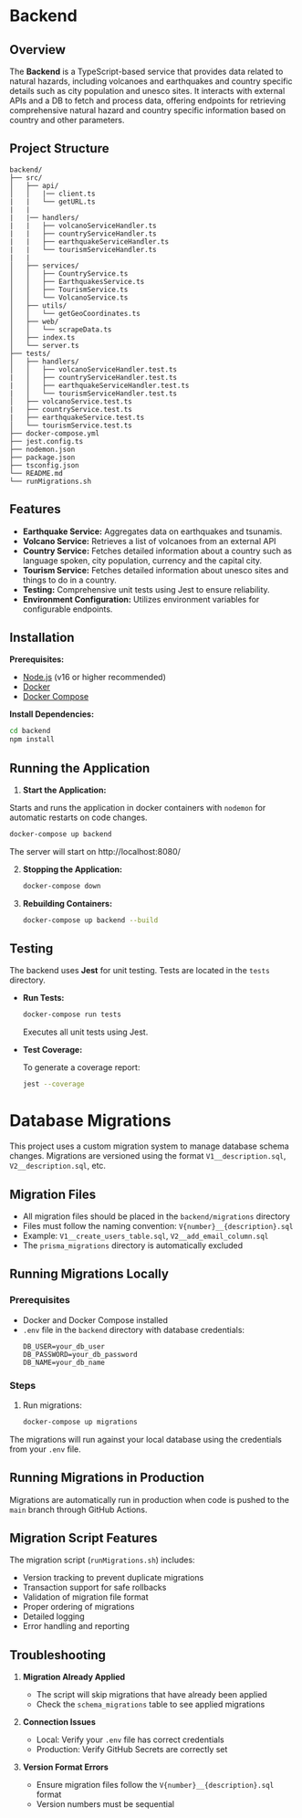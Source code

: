 # Backend

## Overview

The **Backend** is a TypeScript-based service that provides data related to natural hazards, including volcanoes and earthquakes and country specific details such as city population and unesco sites. It interacts with external APIs and a DB to fetch and process data, offering endpoints for retrieving comprehensive natural hazard and country specific information based on country and other parameters.

## Project Structure

```
backend/
├── src/
│   ├── api/
│   │   |── client.ts
|   |   └── getURL.ts
|   |
|   |── handlers/
|   |   ├── volcanoServiceHandler.ts
|   |   ├── countryServiceHandler.ts
|   |   ├── earthquakeServiceHandler.ts
|   |   └── tourismServiceHandler.ts
|   |
│   ├── services/
│   │   ├── CountryService.ts
│   │   ├── EarthquakesService.ts
│   │   ├── TourismService.ts
│   │   └── VolcanoService.ts
│   ├── utils/
│   │   └── getGeoCoordinates.ts
│   ├── web/
│   │   └── scrapeData.ts
│   ├── index.ts
│   └── server.ts
├── tests/
│   ├── handlers/
│   │   ├── volcanoServiceHandler.test.ts
|   │   ├── countryServiceHandler.test.ts
|   │   ├── earthquakeServiceHandler.test.ts
|   │   └── tourismServiceHandler.test.ts
│   ├── volcanoService.test.ts
|   ├── countryService.test.ts
|   ├── earthquakeService.test.ts
│   └── tourismService.test.ts
├── docker-compose.yml
├── jest.config.ts
├── nodemon.json
├── package.json
├── tsconfig.json
└── README.md
└── runMigrations.sh

```

## Features

- **Earthquake Service:** Aggregates data on earthquakes and tsunamis.
- **Volcano Service:** Retrieves a list of volcanoes from an external API
- **Country Service:** Fetches detailed information about a country such as language spoken, city population, currency and the capital city.
- **Tourism Service:** Fetches detailed information about unesco sites and things to do in a country.
- **Testing:** Comprehensive unit tests using Jest to ensure reliability.
- **Environment Configuration:** Utilizes environment variables for configurable endpoints.

## Installation

**Prerequisites:**
- [Node.js](https://nodejs.org/) (v16 or higher recommended)
- [Docker](https://www.docker.com/)
- [Docker Compose](https://docs.docker.com/compose/install/)

**Install Dependencies:**

```bash
cd backend
npm install
```

## Running the Application

1. **Start the Application:**

Starts and runs the application in docker containers with `nodemon` for automatic restarts on code changes.

   ```bash
   docker-compose up backend
   ```
   The server will start on http://localhost:8080/

2. **Stopping the Application:**
   ```bash
   docker-compose down
   ```

3. **Rebuilding Containers:**

   ```bash
   docker-compose up backend --build
   ```

## Testing

The backend uses **Jest** for unit testing. Tests are located in the `tests` directory.

- **Run Tests:**

  ```bash
  docker-compose run tests
  ```

  Executes all unit tests using Jest.

- **Test Coverage:**

  To generate a coverage report:

  ```bash
  jest --coverage
  ```

# Database Migrations

This project uses a custom migration system to manage database schema changes. Migrations are versioned using the format `V1__description.sql`, `V2__description.sql`, etc.

## Migration Files

- All migration files should be placed in the `backend/migrations` directory
- Files must follow the naming convention: `V{number}__{description}.sql`
- Example: `V1__create_users_table.sql`, `V2__add_email_column.sql`
- The `prisma_migrations` directory is automatically excluded

## Running Migrations Locally

### Prerequisites
- Docker and Docker Compose installed
- `.env` file in the `backend` directory with database credentials:
  ```
  DB_USER=your_db_user
  DB_PASSWORD=your_db_password
  DB_NAME=your_db_name
  ```

### Steps

1. Run migrations:
   ```bash
   docker-compose up migrations
   ```

The migrations will run against your local database using the credentials from your `.env` file.

## Running Migrations in Production

Migrations are automatically run in production when code is pushed to the `main` branch through GitHub Actions.

## Migration Script Features

The migration script (`runMigrations.sh`) includes:
- Version tracking to prevent duplicate migrations
- Transaction support for safe rollbacks
- Validation of migration file format
- Proper ordering of migrations
- Detailed logging
- Error handling and reporting

## Troubleshooting

1. **Migration Already Applied**
   - The script will skip migrations that have already been applied
   - Check the `schema_migrations` table to see applied migrations

2. **Connection Issues**
   - Local: Verify your `.env` file has correct credentials
   - Production: Verify GitHub Secrets are correctly set

3. **Version Format Errors**
   - Ensure migration files follow the `V{number}__{description}.sql` format
   - Version numbers must be sequential
